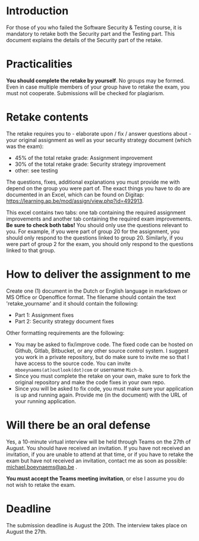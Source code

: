 # Introduction
For those of you who failed the Software Security & Testing course, it is mandatory to retake both the Security part and the Testing part. This document explains the details of the Security part of the retake. 

# Practicalities
**You should complete the retake by yourself**. No groups may be formed. Even in case multiple members of your group have to retake the exam, you must not cooperate. Submissions will be checked for plagiarism. 

# Retake contents
The retake requires you to - elaborate upon / fix / answer questions about - your original assignment as well as your security strategy document (which was the exam):
- 45% of the total retake grade: Assignment improvement
- 30% of the total retake grade: Security strategy improvement
- other: see testing

The questions, fixes, additional explanations you must provide me with depend on the group you were part of. The exact things you have to do are documented in an Excel, which can be found on Digitap: https://learning.ap.be/mod/assign/view.php?id=492913. 

This excel contains two tabs: one tab containing the required assignment improvements and another tab containing the required exam improvements. **Be sure to check both tabs!** You should only use the questions relevant to you. For example, if you were part of group 20 for the assignment, you should only respond to the questions linked to group 20. Similarly, if you were part of group 2 for the exam, you should only respond to the questions linked to that group. 

# How to deliver the assignment to me
Create one (1) document in the Dutch or English language in markdown or MS Office or Openoffice format. The filename should contain the text 'retake_yourname' and it should contain the following:
* Part 1: Assignment fixes
* Part 2: Security strategy document fixes

Other formatting requirements are the following:
* You may be asked to fix/improve code. The fixed code can be hosted on Github, Gitlab, Bitbucket, or any other source control system. I suggest you work in a private repository, but do make sure to invite me so that I have access to the source code. You can invite `mboeynaems(at)outlook(dot)com` or username `Mich-b`. 
* Since you must complete the retake on your own, make sure to fork the original repository and make the code fixes in your own repo. 
* Since you will be asked to fix code, you must make sure your application is up and running again. Provide me (in the document) with the URL of your running application. 

# Will there be an oral defense
Yes, a 10-minute virtual interview will be held through Teams on the 27th of August. You should have received an invitation. If you have not received an invitation, if you are unable to attend at that time, or if you have to retake the exam but have not received an invitation, contact me as soon as possible: michael.boeynaems@ap.be . 

**You must accept the Teams meeting invitation**, or else I assume you do not wish to retake the exam.

# Deadline
The submission deadline is August the 20th. The interview takes place on August the 27th. 